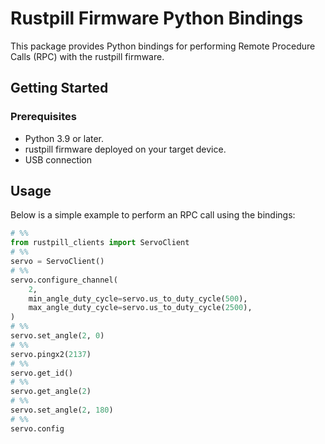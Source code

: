 # Rustpill Firmware Python Bindings

This package provides Python bindings for performing Remote Procedure Calls (RPC) with the rustpill firmware.

## Getting Started

### Prerequisites
- Python 3.9 or later.
- rustpill firmware deployed on your target device.
- USB connection

## Usage

Below is a simple example to perform an RPC call using the bindings:

```python
# %%
from rustpill_clients import ServoClient
# %%
servo = ServoClient()
# %%
servo.configure_channel(
    2,
    min_angle_duty_cycle=servo.us_to_duty_cycle(500),
    max_angle_duty_cycle=servo.us_to_duty_cycle(2500),
)
# %%
servo.set_angle(2, 0)
# %%
servo.pingx2(2137)
# %%
servo.get_id()
# %%
servo.get_angle(2)
# %%
servo.set_angle(2, 180)
# %%
servo.config

```
